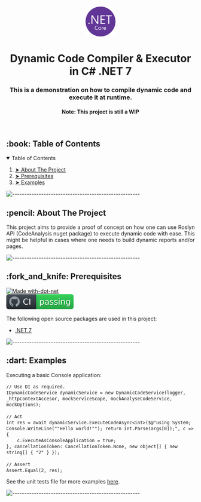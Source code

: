 <p align="center"> 
  <img src="https://github.com/devicons/devicon/blob/master/icons/dotnetcore/dotnetcore-original.svg" alt="NET Logo" width="80px" height="80px">
</p>
<h1 align="center"> Dynamic Code Compiler & Executor in C# .NET 7 </h1>
<h3 align="center"> This is a demonstration on how to compile dynamic code and execute it at runtime. </h3>  
<h4 align="center"> Note: This project is still a WIP </h4>  
</br>
<!-- TABLE OF CONTENTS -->
<h2 id="table-of-contents"> :book: Table of Contents</h2>
<details open="open">
  <summary>Table of Contents</summary>
  <ol>
    <li><a href="#about-the-project"> ➤ About The Project</a></li>
    <li><a href="#prerequisites"> ➤ Prerequisites</a></li>
    <li><a href="#prerequisites"> ➤ Examples</a></li>
  </ol>
</details>

![-----------------------------------------------------](https://raw.githubusercontent.com/andreasbm/readme/master/assets/lines/rainbow.png)

<!-- ABOUT THE PROJECT -->
<h2 id="about-the-project"> :pencil: About The Project</h2>
<p align="justify"> 
  This project aims to provide a proof of concept on how one can use Roslyn API (CodeAnalysis nuget package) to execute dynamic code with ease. This might be helpful in cases where one needs to build dynamic reports and/or pages.
</p>

![-----------------------------------------------------](https://raw.githubusercontent.com/andreasbm/readme/master/assets/lines/rainbow.png)

<!-- PREREQUISITES -->
<h2 id="prerequisites"> :fork_and_knife: Prerequisites</h2>

[![Made with-dot-net](https://img.shields.io/badge/-Made%20with%20.NET-purple)](https://dotnet.microsoft.com/en-us/) <br>
[![build status][buildstatus-image]][buildstatus-url]

[buildstatus-image]: https://github.com/ChristopherVR/DynamicExecutor/blob/main/.github/workflows/badge.svg
[buildstatus-url]: https://github.com/ChristopherVR/DynamicExecutor/actions

<!--This project is written mainly in C# and JavaScript programming languages. <br>-->
The following open source packages are used in this project:
* <a href="https://github.com/dotnet/aspnetcore"> .NET 7</a> 
 
![-----------------------------------------------------](https://raw.githubusercontent.com/andreasbm/readme/master/assets/lines/rainbow.png)


<!-- ROADMAP -->
<h2 id="config"> :dart: Examples</h2>

<p align="justify"> 
Executing a basic Console application:

```
// Use DI as required.
IDynamicCodeService dynamicService = new DynamicCodeService(logger, _httpContextAccesor, mockServiceScope, mockAnalyseCodeService, mockOptions);

// Act
int res = await dynamicService.ExecuteCodeAsync<int>($@"using System; Console.WriteLine(""Hello world!""); return int.Parse(args[0]);", c =>
{
    c.ExecuteAsConsoleApplication = true;
}, cancellationToken: CancellationToken.None, new object[] { new string[] { "2" } });

// Assert
Assert.Equal(2, res);
```


See the unit tests file for more examples <a href="https://github.com/ChristopherVR/DynamicExecutor/blob/main/DynamicModule.UnitTests/CSharpAnalysisTests.cse"> here</a>.

</p>

![-----------------------------------------------------](https://raw.githubusercontent.com/andreasbm/readme/master/assets/lines/rainbow.png)

